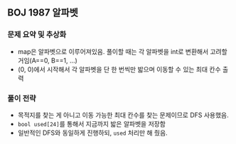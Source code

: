## BOJ 1987 알파벳

### 문제 요약 및 추상화
- map은 알파벳으로 이루어져있음. 풀이할 때는 각 알파벳을 int로 변환해서 고려할 거임(A==0, B==1, ...)
- (0, 0)에서 시작해서 각 알파벳을 단 한 번씩만 밟으며 이동할 수 있는 최대 칸수 출력

### 풀이 전략
- 목적지를 찾는 게 아니고 이동 가능한 최대 칸수를 찾는 문제이므로 DFS 사용했음.
- `bool used[24]`를 통해서 지금까지 밟은 알파벳을 저장함
- 일반적인 DFS와 동일하게 진행하되, `used` 처리만 해 줬음.